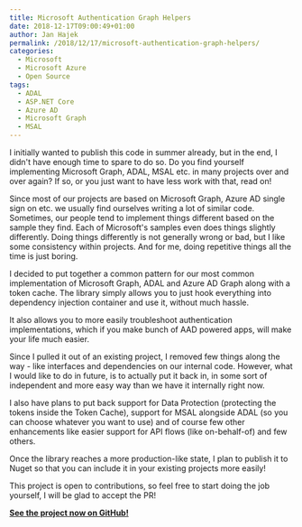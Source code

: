 ```yaml
---
title: Microsoft Authentication Graph Helpers
date: 2018-12-17T09:00:49+01:00
author: Jan Hajek
permalink: /2018/12/17/microsoft-authentication-graph-helpers/
categories:
  - Microsoft
  - Microsoft Azure
  - Open Source
tags:
  - ADAL
  - ASP.NET Core
  - Azure AD
  - Microsoft Graph
  - MSAL
---
```


<p>I initially wanted to publish this code in summer already, but in the end, I didn't have enough time to spare to do so. Do you find yourself implementing Microsoft Graph, ADAL, MSAL etc. in many projects over and over again? If so, or you just want to have less work with that, read on!</p>

<!--more-->

<p>Since most of our projects are based on Microsoft Graph, Azure AD single sign on etc. we usually find ourselves writing a lot of similar code. Sometimes, our people tend to implement things different based on the sample they find. Each of Microsoft's samples even does things slightly differently. Doing things differently is not generally wrong or bad, but I like some consistency within projects. And for me, doing repetitive things all the time is just boring.</p>

<p>I decided to put together a common pattern for our most common implementation of Microsoft Graph, ADAL and Azure AD Graph along with a token cache. The library simply allows you to just hook everything into dependency injection container and use it, without much hassle.</p>

<p>It also allows you to more easily troubleshoot authentication implementations, which if you make bunch of AAD powered apps, will make your life much easier.</p>

<p>Since I pulled it out of an existing project, I removed few things along the way - like interfaces and dependencies on our internal code. However, what I would like to do in future, is to actually put it back in, in some sort of independent and more easy way than we have it internally right now.</p>

<p>I also have plans to put back support for Data Protection (protecting the tokens inside the Token Cache), support for MSAL alongside ADAL (so you can choose whatever you want to use) and of course few other enhancements like easier support for API flows (like on-behalf-of) and few others.</p>

<p>Once the library reaches a more production-like state, I plan to publish it to Nuget so that you can include it in your existing projects more easily!</p>

<p>This project is open to contributions, so feel free to start doing the job yourself, I will be glad to accept the PR!</p>

<p><strong><a href="https://github.com/TheNetworg/microsoft-authentication-graph-helpers">See the project now on GitHub!</a></strong></p>
